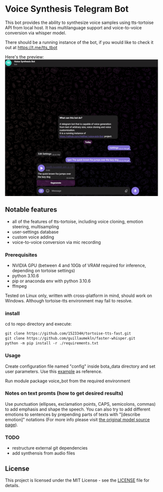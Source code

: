# Voice Synthesis Telegram Bot
This bot provides the ability to synthesize voice samples using tts-tortoise API from local host. It has multilanguage support and voice-to-voice conversion via whisper model.

There should be a running instance of the bot, if you would like to check it out at https://t.me/tts_tbot

Here's the preview:
![synthesis demo](rsc/demo.gif)

## Notable features
 * all of the features of tts-tortoise, including voice cloning, emotion steering, multisampling
 * user-settings database
 * custom voice adding
 * voice-to-voice conversion via mic recording
 
### Prerequisites
 * NVIDIA GPU (between 4 and 10Gb of VRAM required for inference, depending on tortoise settings)
 * python 3.10.6
 * pip or anaconda env with python 3.10.6
 * ffmpeg
 
Tested on Linux only, written with cross-platform in mind, should work on Windows. Although tortoise-tts environment may fail to resolve.
### install
cd to repo directory and execute:
```
git clone https://github.com/152334H/tortoise-tts-fast.git
git clone https://github.com/guillaumekln/faster-whisper.git
python -m pip install -r ./requirements.txt
```

### Usage
Create configuration file named "config" inside bota_data directory
and set user parameters. Use this [example](bot_data/config_example) as reference.

Run module package voice_bot from the required environment

### Notes on text promts (how to get desired results)
Use punctuation (ellipses, exclamation points, CAPS, semicolons, commas) to add emphasis and shape the speech.
You can also try to add different emotions to sentences by prepending parts of texts with "[describe emotion]" 
notations (For more info please visit [the original model source page](https://github.com/neonbjb/tortoise-tts)).

### TODO
 * restructure external git dependencies
 * add synthensis from audio files

## License
This project is licensed under the MIT License - see the [LICENSE](LICENSE) file for details.

